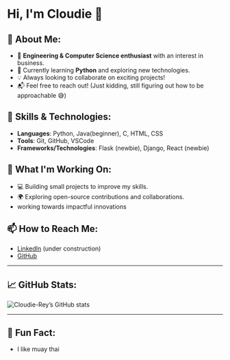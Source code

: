 # Hi, I'm Cloudie 👋

## 👀 About Me:
- 🔧 **Engineering & Computer Science enthusiast** with an interest in business.
- 🌱 Currently learning **Python** and exploring new technologies.
- 💡 Always looking to collaborate on exciting projects!
- 📬 Feel free to reach out! (Just kidding, still figuring out how to be approachable 😅)

## 🔧 Skills & Technologies:
- **Languages**: Python, Java(beginner), C, HTML, CSS
- **Tools**: Git, GitHub, VSCode
- **Frameworks/Technologies**: Flask (newbie), Django, React (newbie)
  
## 🚀 What I'm Working On:
- 💻 Building small projects to improve my skills.
- 🌍 Exploring open-source contributions and collaborations.
- working towards impactful innovations 

## 📫 How to Reach Me:
- [LinkedIn](https://www.linkedin.com/in/cloudie-rey/) (under construction)
- [GitHub](https://github.com/Cloudie-Rey)
  
---

## 📈 GitHub Stats:
![Cloudie-Rey’s GitHub stats](https://github-readme-stats.vercel.app/api?username=Cloudie-Rey&show_icons=true&hide_title=true&count_private=true&hide=prs)

---

## 🌟 Fun Fact:
- I like muay thai
